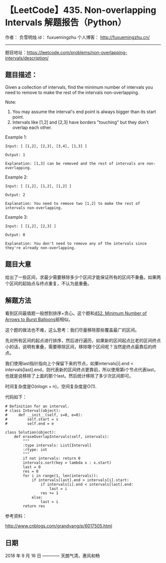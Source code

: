 # 【LeetCode】435. Non-overlapping Intervals 解题报告（Python）

作者： 		负雪明烛 
id：				fuxuemingzhu
个人博客：	http://fuxuemingzhu.cn/

---

题目地址：https://leetcode.com/problems/non-overlapping-intervals/description/

## 题目描述：

Given a collection of intervals, find the minimum number of intervals you need to remove to make the rest of the intervals non-overlapping.

Note:

1. You may assume the interval's end point is always bigger than its start point.
1. Intervals like [1,2] and [2,3] have borders "touching" but they don't overlap each other.

Example 1:

    Input: [ [1,2], [2,3], [3,4], [1,3] ]
    
    Output: 1
    
    Explanation: [1,3] can be removed and the rest of intervals are non-overlapping.

Example 2:

    Input: [ [1,2], [1,2], [1,2] ]
    
    Output: 2
    
    Explanation: You need to remove two [1,2] to make the rest of intervals non-overlapping.

Example 3:

    Input: [ [1,2], [2,3] ]
    
    Output: 0
    
    Explanation: You don't need to remove any of the intervals since they're already non-overlapping.


## 题目大意

给出了一些区间，求最少需要移除多少个区间才能保证所有的区间不重叠。如果两个区间的起始点与终点重复，不认为是重叠。

## 解题方法

看到区间最值题一般想到排序+贪心。这个题和[452. Minimum Number of Arrows to Burst Balloons][1]挺相似。

这个题的做法也不难，这么思考：我们尽量移除那些覆盖最广的区间。

先对所有区间的起点进行排序，然后进行遍历，如果新的区间起点比老的区间终点小的话，说明有重叠，需要移除区间，移除哪个区间呢？当然是终点最靠后的终点。

我们使用last指针指向上个保留下来的节点，如果intervals[i].end < intervals[last].end，则代表新的区间终点更靠前，所以使用第i个节点代表last，也就是说移除了上面的那个last。然后统计移除了多少次区间即可。

时间复杂度是O(nlogn + n)，空间复杂度是O(1).

代码如下：

```python3
# Definition for an interval.
# class Interval(object):
#     def __init__(self, s=0, e=0):
#         self.start = s
#         self.end = e

class Solution(object):
    def eraseOverlapIntervals(self, intervals):
        """
        :type intervals: List[Interval]
        :rtype: int
        """
        if not intervals: return 0
        intervals.sort(key = lambda x : x.start)
        last = 0
        res = 0
        for i in range(1, len(intervals)):
            if intervals[last].end > intervals[i].start:
                if intervals[i].end < intervals[last].end:
                    last = i
                res += 1
            else:
                last = i
        return res
```

参考资料：

http://www.cnblogs.com/grandyang/p/6017505.html

## 日期

2018 年 9 月 16 日 ———— 天朗气清，惠风和畅


  [1]: https://blog.csdn.net/fuxuemingzhu/article/details/79888836